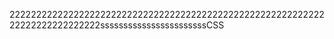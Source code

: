 2222222222222222222222222222222222222222222222222222222222222222222222222222sssssssssssssssssssssssCSS

